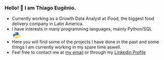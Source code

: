 ### Hello! 👋 I am Thiago Eugênio.

- Currently working as a Growth Data Analyst at iFood, the biggest food delivery company in Latin America.
- I have interests in many programming languages, mainly Python/SQL <img align="center" alt="Thiago-Eugenio" height="25" width="30" src="https://raw.githubusercontent.com/devicons/devicon/master/icons/python/python-original.svg" style="max-width: 100%;">
- Here you will find some of the projects I have done in the past and some things I am currently working in my spare time aswell.
- Feel free to contact me at [my email](mailto:thiagoace1@hotmail.com) or through my [Linkedin Profile](https://www.linkedin.com/in/eugeniothiago/)

<!--
**eugeniothiago/eugeniothiago** is a ✨ _special_ ✨ repository because its `README.md` (this file) appears on your GitHub profile.

Here are some ideas to get you started:

### Me chamo Thiago Eugênio e atualmente trabalho com análise e ciência de dados, além de possuir interesses nás áreas de desenvolvimento de software, especialmente back-end. Eu meu repositório você encontrará alguns projetos, bem como formas de me contatar!

- 🔭 I’m currently working as a Data Scientist/Analyst at Melhor Envio
- 🌱 I’m currently learning ...
- 👯 I’m looking to collaborate on ...
- 🤔 I’m looking for help with ...
- 💬 Ask me about ...
- 📫 How to reach me: ...
- 😄 Pronouns: ...
- ⚡ Fun fact: ...
-->
